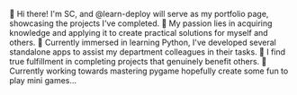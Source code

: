 👋 Hi there! I'm SC, and @learn-deploy will serve as my portfolio page, showcasing the projects I've completed.
👀 My passion lies in acquiring knowledge and applying it to create practical solutions for myself and others.
🌱 Currently immersed in learning Python, I've developed several standalone apps to assist my department colleagues in their tasks.
💞️ I find true fulfillment in completing projects that genuinely benefit others.
🎯 Currently working towards mastering pygame hopefully create some fun to play mini games...


<!---
learn-deploy/learn-deploy is a ✨ special ✨ repository because its `README.md` (this file) appears on your GitHub profile.
You can click the Preview link to take a look at your changes.
--->

